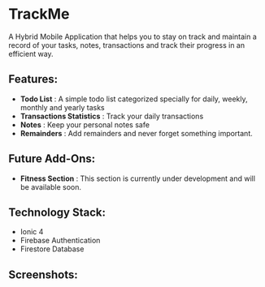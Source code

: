 # TrackMe
A Hybrid Mobile Application that helps you to stay on track and maintain a record of your tasks, notes, transactions and track their progress in an efficient way.

## Features:
+   __Todo List__ : A simple todo list categorized specially for daily, weekly, monthly and yearly tasks
+   __Transactions Statistics__ : Track your daily transactions
+   __Notes__ : Keep your personal notes safe
+   __Remainders__ : Add remainders and never forget something important.

## Future Add-Ons:
+   __Fitness Section__ : This section is currently under development and will be available soon.

## Technology Stack:
+   Ionic 4
+   Firebase Authentication
+   Firestore Database

## Screenshots:
<p align="center"></p>